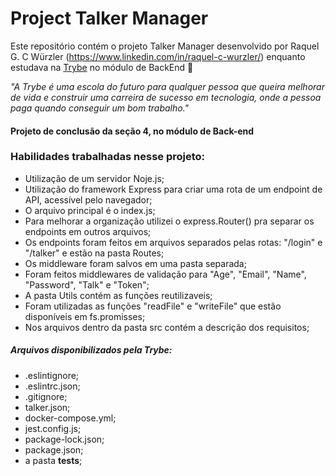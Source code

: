# Project Talker Manager

Este repositório contém o projeto Talker Manager desenvolvido por Raquel G. C Würzler (https://www.linkedin.com/in/raquel-c-wurzler/) enquanto estudava na [Trybe](https://www.betrybe.com/) no módulo de BackEnd :rocket:

_"A Trybe é uma escola do futuro para qualquer pessoa que queira melhorar de vida e construir uma carreira de sucesso em tecnologia, onde a pessoa paga quando conseguir um bom trabalho."_

#### Projeto de conclusão da seção 4, no módulo de Back-end

### Habilidades trabalhadas nesse projeto:
* Utilização de um servidor Noje.js;
* Utilização do framework Express para criar uma rota de um endpoint de API, acessível pelo navegador;
* O arquivo principal é o index.js;
* Para melhorar a organização utilizei o express.Router() pra separar os endpoints em outros arquivos;
* Os endpoints foram feitos em arquivos separados pelas rotas: "/login" e "/talker" e estão na pasta Routes;
* Os middleware foram salvos em uma pasta separada;
* Foram feitos middlewares de validação para "Age", "Email", "Name", "Password", "Talk" e "Token";
* A pasta Utils contém as funções reutilizaveis;
* Foram utilizadas as funções "readFile" e "writeFile" que estão disponíveis em fs.promisses;
* Nos arquivos dentro da pasta src contém a descrição dos requisitos;

##### Arquivos disponibilizados pela Trybe:
* .eslintignore;
* .eslintrc.json;
* .gitignore;
* talker.json;
* docker-compose.yml;
* jest.config.js;
* package-lock.json;
* package.json;
* a pasta __tests__;
